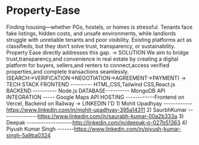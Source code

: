 # Property-Ease
Finding housing—whether PGs, hostels, or homes is stressful. Tenants face fake listings, hidden costs, and unsafe environments, while landlords struggle with unreliable tenants and poor visibility. Existing platforms act as classifieds, but they don’t solve trust, transparency, or sustainability. Property Ease directly addresses this gap.
-> SOLUTION
We aim to bridge trust,transparency,and convenience in real estate by creating a digital platform for buyers,
sellers,and renters to connect,access verified properties,and complete transactions seamlessly.
(SEARCH→VERIFICATION→NEGOTIATION→AGREEMENT→PAYMENT)
-> TECH STACK
FRONTEND --------- HTML,CSS,Tailwind CSS,React.js
BACKEND ---------- Node.js
DATABASE---------- MongoDB
API INTEGRATION ----- Google Maps API
HOSTING ------------Frontend on Vercel, Backend on Railway
-> LINKEDIN I'D
          1) Mohit Upadhyay ------------https://www.linkedin.com/in/mohit-upadhyay-395a14311
          2) SaurbhKumar ---------------https://www.linkedin.com/in/saurabh-kumar-00a2b333a
          3) Deepak -------------------http://linkedin.com/in/deepak-p-027b51363
          4) Piyush Kumar Singh -------https://www.linkedin.com/in/piyush-kumar-singh-5a9ba0324
